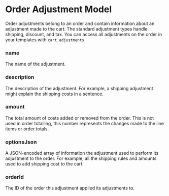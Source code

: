 # Order Adjustment Model

Order adjustments belong to an order and contain information about an adjustment made to the cart. The standard adjustment types handle shipping, discount, and tax. You can access all adjustments on the order in your templates with `cart.adjustments`

### name

The name of the adjustment.

### description

The description of the adjustment. For example, a shipping adjustment might explain the shipping costs in a sentence.

### amount

The total amount of costs added or removed from the order. This is not used in order totalling, this number represents the changes made to the line items or order totals.

### optionsJson

A JSON-encoded array of information the adjustment used to perform its adjustment to the order. For example, all the shipping rules and amounts used to add shipping cost to the cart.

### orderId

The ID of the order this adjustment applied its adjustments to.

